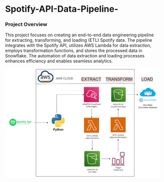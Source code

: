 # Spotify-API-Data-Pipeline-

### Project Overview
This project focuses on creating an end-to-end data engineering pipeline for extracting, transforming, and loading (ETL) Spotify data. The pipeline integrates with the Spotify API, utilizes AWS Lambda for data extraction, employs transformation functions, and stores the processed data in Snowflake. The automation of data extraction and loading processes enhances efficiency and enables seamless analytics.


![alt text](https://github.com/pranjals26/Spotify-API-Data-Pipeline-/blob/main/Spotify_data_analysis.jpg)
